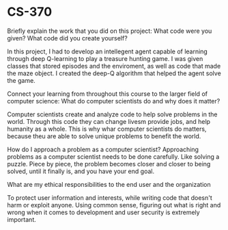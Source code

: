# CS-370

Briefly explain the work that you did on this project: What code were you given? What code did you create yourself?

In this project, I had to develop an intellegent agent capable of learning through deep Q-learning to play a treasure hunting game. I was given classes that stored episodes and the enviroment, as well as code that made the maze object. I created the deep-Q algorithm that helped the agent solve the game.

Connect your learning from throughout this course to the larger field of computer science:
What do computer scientists do and why does it matter?

Computer scientists create and analyze code to help solve problems in the world. Through this code they can change livesm provide jobs, and help humanity as a whole. This is why whar computer scientists do matters, because theu are able to solve unique problems to benefit the world.

How do I approach a problem as a computer scientist?
Approaching problems as a computer scientist needs to be done carefully. Like solving a puzzle. Piece by piece, the problem becomes closer and closer to being solved, until it finally is, and you have your end goal.

What are my ethical responsibilities to the end user and the organization

To protect user information and interests, while writing code that doesn't harm or exploit anyone. Using common sense, figuring out what is right and wrong when it comes to development and user security is extremely important.
